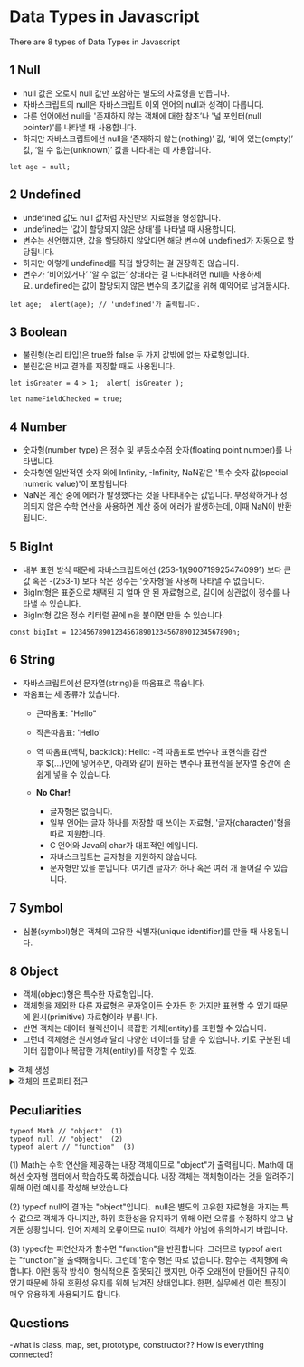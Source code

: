 # Data Types in Javascript
There are 8 types of Data Types in Javascript

## 1 Null
- null 값은 오로지 null 값만 포함하는 별도의 자료형을 만듭니다.
- 자바스크립트의 null은 자바스크립트 이외 언어의 null과 성격이 다릅니다.
- 다른 언어에선 null을 '존재하지 않는 객체에 대한 참조’나 '널 포인터(null pointer)'를 나타낼 때 사용합니다.
- 하지만 자바스크립트에선 null을 ‘존재하지 않는(nothing)’ 값, ‘비어 있는(empty)’ 값, ‘알 수 없는(unknown)’ 값을 나타내는 데 사용합니다.
```
let age = null;
```

## 2 Undefined
- undefined 값도 null 값처럼 자신만의 자료형을 형성합니다.
- undefined는 '값이 할당되지 않은 상태’를 나타낼 때 사용합니다.
- 변수는 선언했지만, 값을 할당하지 않았다면 해당 변수에 undefined가 자동으로 할당됩니다.
- 하지만 이렇게 undefined를 직접 할당하는 걸 권장하진 않습니다.
- 변수가 ‘비어있거나’ ‘알 수 없는’ 상태라는 걸 나타내려면 null을 사용하세요. undefined는 값이 할당되지 않은 변수의 초기값을 위해 예약어로 남겨둡시다.
```
let age;  alert(age); // 'undefined'가 출력됩니다.
```

## 3 Boolean
- 불린형(논리 타입)은 true와 false 두 가지 값밖에 없는 자료형입니다.
- 불린값은 비교 결과를 저장할 때도 사용됩니다.
```
let isGreater = 4 > 1;  alert( isGreater );
```
```
let nameFieldChecked = true;
```

## 4 Number
- 숫자형(number type) 은 정수 및 부동소수점 숫자(floating point number)를 나타냅니다.
- 숫자형엔 일반적인 숫자 외에 Infinity, -Infinity, NaN같은 '특수 숫자 값(special numeric value)'이 포함됩니다.
- NaN은 계산 중에 에러가 발생했다는 것을 나타내주는 값입니다. 부정확하거나 정의되지 않은 수학 연산을 사용하면 계산 중에 에러가 발생하는데, 이때 NaN이 반환됩니다.

## 5 BigInt
- 내부 표현 방식 때문에 자바스크립트에선 (253-1)(9007199254740991) 보다 큰 값 혹은 -(253-1) 보다 작은 정수는 '숫자형’을 사용해 나타낼 수 없습니다.
- BigInt형은 표준으로 채택된 지 얼마 안 된 자료형으로, 길이에 상관없이 정수를 나타낼 수 있습니다.
- BigInt형 값은 정수 리터럴 끝에 n을 붙이면 만들 수 있습니다.
```
const bigInt = 1234567890123456789012345678901234567890n;
```

## 6 String
- 자바스크립트에선 문자열(string)을 따옴표로 묶습니다.
- 따옴표는 세 종류가 있습니다.
  - 큰따옴표: "Hello"
  - 작은따옴표: 'Hello'
  - 역 따옴표(백틱, backtick): Hello:
      -역 따옴표로 변수나 표현식을 감싼 후 ${…}안에 넣어주면, 아래와 같이 원하는 변수나 표현식을 문자열 중간에 손쉽게 넣을 수 있습니다.

  - **No Char!**
    - 글자형은 없습니다.
    - 일부 언어는 글자 하나를 저장할 때 쓰이는 자료형, '글자(character)'형을 따로 지원합니다.
    - C 언어와 Java의 char가 대표적인 예입니다.
    - 자바스크립트는 글자형을 지원하지 않습니다.
    - 문자형만 있을 뿐입니다. 여기엔 글자가 하나 혹은 여러 개 들어갈 수 있습니다.

## 7 Symbol
- 심볼(symbol)형은 객체의 고유한 식별자(unique identifier)를 만들 때 사용됩니다. 

## 8 Object
- 객체(object)형은 특수한 자료형입니다.
- 객체형을 제외한 다른 자료형은 문자열이든 숫자든 한 가지만 표현할 수 있기 때문에 원시(primitive) 자료형이라 부릅니다.
- 반면 객체는 데이터 컬렉션이나 복잡한 개체(entity)를 표현할 수 있습니다.
- 그런데 객체형은 원시형과 달리 다양한 데이터를 담을 수 있습니다. 키로 구분된 데이터 집합이나 복잡한 개체(entity)를 저장할 수 있죠.

<details>
<summary>객체 생성</summary>

객체는 중괄호 {…}를 이용해 만들 수 있습니다. 중괄호 안에는 ‘키(key): 값(value)’ 쌍으로 구성된 프로퍼티(property) 를 여러 개 넣을 수 있는데, 키엔 문자형, 값엔 모든 자료형이 허용됩니다. 프로퍼티 키는 ‘프로퍼티 이름’ 이라고도 부릅니다.
</details>
<details>
<summary>객체의 프로퍼티 접근</summary>
  
-  객체에선 키를 이용해 프로퍼티를 쉽게 찾을 수 있습니다.
  
- 두 가지 방법으로 프로퍼티 읽을 수 있음: 
  <details>
  <summary>  1) 점 표기법</summary>
    점 표기법(dot notation)을 이용하면 프로퍼티 값을 읽는 것도 가능합니다.
    
    ```    
    // 프로퍼티 값 얻기
    alert( user.name ); // John
    alert( user.age ); // 30
    ```
    
  </details>
  <details>
  <summary>  2) 대괄호 표기법</summary>
    
    - 여러 단어를 조합해 프로퍼티 키를 만든 경우엔, 점 표기법을 사용해 프로퍼티 값을 읽을 수 없습니다.
    ```
    // 문법 에러가 발생합니다. 
        user.likes birds = true
    ```
    
    - 키가 유효한 변수 식별자가 아닌 경우엔 점 표기법 대신에 '대괄호 표기법(square bracket notation)'이라 불리는 방법을 사용할 수 있습니다.
      
    - 대괄호 표기법은 키에 어떤 문자열이 있던지 상관없이 동작합니다.
    ```
    let user = {};
  
    // set
    user["likes birds"] = true;
      
    // get
    alert(user["likes birds"]); // true

    // delete
    delete user["likes birds"];
    ```

</details>

## Peculiarities
```
typeof Math // "object"  (1)
typeof null // "object"  (2)
typeof alert // "function"  (3)
```
(1) Math는 수학 연산을 제공하는 내장 객체이므로 "object"가 출력됩니다.
Math에 대해선 숫자형 챕터에서 학습하도록 하겠습니다. 
내장 객체는 객체형이라는 것을 알려주기 위해 이런 예시를 작성해 보았습니다.

(2) typeof null의 결과는 "object"입니다. 
null은 별도의 고유한 자료형을 가지는 특수 값으로 객체가 아니지만, 
하위 호환성을 유지하기 위해 이런 오류를 수정하지 않고 남겨둔 상황입니다. 
언어 자체의 오류이므로 null이 객체가 아님에 유의하시기 바랍니다.

(3) typeof는 피연산자가 함수면 "function"을 반환합니다. 
그러므로 typeof alert는 "function"을 출력해줍니다. 
그런데 '함수’형은 따로 없습니다. 함수는 객체형에 속합니다. 
이런 동작 방식이 형식적으론 잘못되긴 했지만, 
아주 오래전에 만들어진 규칙이었기 때문에 하위 호환성 유지를 위해 남겨진 상태입니다. 
한편, 실무에선 이런 특징이 매우 유용하게 사용되기도 합니다.

## Questions
-what is class, map, set, prototype, constructor?? How is everything connected?

